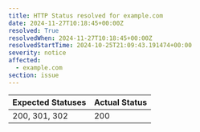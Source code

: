 ```yaml
---
title: HTTP Status resolved for example.com
date: 2024-11-27T10:18:45+00:00Z
resolved: True
resolvedWhen: 2024-11-27T10:18:45+00:00Z
resolvedStartTime: 2024-10-25T21:09:43.191474+00:00
severity: notice
affected:
  - example.com
section: issue
---
```


| Expected Statuses | Actual Status  |
|-------------------|----------------|
| 200, 301, 302 | 200 |
